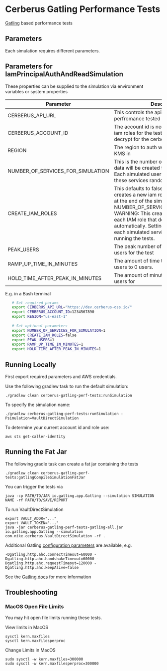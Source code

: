 # Cerberus Gatling Performance Tests

[Gatling](http://gatling.io/) based performance tests

## Parameters

Each simulation requires different parameters.

## Parameters for IamPrincipalAuthAndReadSimulation

These properties can be supplied to the simulation via environment variables or system properties

Parameter | Description
--------- | ---------------
CERBERUS_API_URL | This controls the api that will be perfromance tested
CERBERUS_ACCOUNT_ID | The account id is needed when creating iam roles for the test and granting kms decrypt for the cerberus account
REGION | The region to auth with Cerberus and use KMS in
NUMBER_OF_SERVICES_FOR_SIMULATION | This is the number of SDBs with random data will be created for the simulation. Each simulated user will be fed one of these services randomly to be.
CREATE_IAM_ROLES | This defaults to false. Setting this to true creates a new iam role that will get deleted at the end of the simulation for each NUMBER_OF_SERVICES_FOR_SIMULATION WARNING: This creates a KMS key for each IAM role that does not get cleaned up automatically. Setting this to false makes each simulated service use the role that is running the tests.
PEAK_USERS | The peak number of simulated concurrent users for the test
RAMP_UP_TIME_IN_MINUTES | The amount of time to ramp up from peak users to 0 users.
HOLD_TIME_AFTER_PEAK_IN_MINUTES | The amount of minutes to hold the peak users for

E.g. in a Bash terminal

```bash
   # Set required params
   export CERBERUS_API_URL="https://dev.cerberus-oss.io/"
   export CERBERUS_ACCOUNT_ID=1234567890
   export REGION="us-east-1"
   
   # Set optional parameters
   export NUMBER_OF_SERVICES_FOR_SIMULATION=1
   export CREATE_IAM_ROLES=false
   export PEAK_USERS=1
   export RAMP_UP_TIME_IN_MINUTES=1
   export HOLD_TIME_AFTER_PEAK_IN_MINUTES=1
```

## Running Locally

First export required parameters and AWS credentials.

Use the following gradlew task to run the default simulation:

    ./gradlew clean cerberus-gatling-perf-tests:runSimulation

To specify the simulation name:

    ./gradlew cerberus-gatling-perf-tests:runSimulation -Psimulation=VaultDirectSimulation
    
To determine your current account id and role use:

    aws sts get-caller-identity
    
## Running the Fat Jar

The following gradle task can create a fat jar containing the tests

    ./gradlew clean cerberus-gatling-perf-tests:gatlingCompileSimulationFatJar
    
You can trigger the tests via 

    java -cp PATH/TO/JAR io.gatling.app.Gatling --simulation SIMULATION NAME -rf PATH/TO/SAVE/REPORT

To run VaultDirectSimulation

    export VAULT_ADDR="..."
    export VAULT_TOKEN="..."
    java -jar cerberus-gatling-perf-tests-gatling-all.jar io.gatling.app.Gatling --simulation com.nike.cerberus.VaultDirectSimulation -rf .

Additional Gatling [configuration parameters](https://github.com/gatling/gatling/blob/master/gatling-core/src/main/resources/gatling-defaults.conf) are available, e.g.

    -Dgatling.http.ahc.connectTimeout=60000 -Dgatling.http.ahc.handshakeTimeout=60000 -Dgatling.http.ahc.requestTimeout=120000 -Dgatling.http.ahc.keepAlive=false    
    
See the [Gatling docs](http://gatling.io/docs/current/) for more information

## Troubleshooting

### MacOS Open File Limits

You may hit open file limits running these tests.

View limits in MacOS

    sysctl kern.maxfiles
    sysctl kern.maxfilesperproc

Change Limits in MacOS

    sudo sysctl -w kern.maxfiles=300000
    sudo sysctl -w kern.maxfilesperproc=300000
